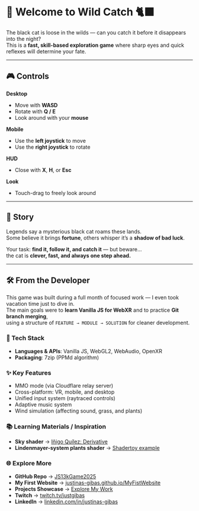 # 🐾 Welcome to **Wild Catch** 🐈‍⬛  

The black cat is loose in the wilds — can you catch it before it disappears into the night?  
This is a **fast, skill-based exploration game** where sharp eyes and quick reflexes will determine your fate.  

---

## 🎮 Controls  

**Desktop**  
- Move with **WASD**  
- Rotate with **Q / E**  
- Look around with your **mouse**  

**Mobile**  
- Use the **left joystick** to move  
- Use the **right joystick** to rotate  

**HUD**  
- Close with **X**, **H**, or **Esc**  

**Look**  
- Touch-drag to freely look around  

---

## 🌌 Story  

Legends say a mysterious black cat roams these lands.  
Some believe it brings **fortune**, others whisper it’s a **shadow of bad luck**.  

Your task: **find it, follow it, and catch it** — but beware...  
the cat is **clever, fast, and always one step ahead.**  

---

## 🛠️ From the Developer  

This game was built during a full month of focused work — I even took vacation time just to dive in.  
The main goals were to **learn Vanilla JS for WebXR** and to practice **Git branch merging**,  
using a structure of `FEATURE → MODULE → SOLUTION` for cleaner development.  

### 🔧 Tech Stack  
- **Languages & APIs**: Vanilla JS, WebGL2, WebAudio, OpenXR  
- **Packaging**: 7zip (PPMd algorithm)  

### ✨ Key Features  
- MMO mode (via Cloudflare relay server)  
- Cross-platform: VR, mobile, and desktop  
- Unified input system (raytraced controls)  
- Adaptive music system  
- Wind simulation (affecting sound, grass, and plants)  

### 📚 Learning Materials / Inspiration  
- **Sky shader** → [Iñigo Quílez: Derivative](https://iquilezles.org/articles/derivative/)  
- **Lindenmayer-system plants shader** → [Shadertoy example](https://www.shadertoy.com/view/XtyGzh)  

### 🌐 Explore More  
- **GitHub Repo** → [JS13kGame2025](https://github.com/JustGibas/JS13kGame2025)  
- **My First Website** → [justinas-gibas.github.io/MyFistWebsite](https://justinas-gibas.github.io/MyFistWebsite/)  
- **Projects Showcase** → [Explore My Work](https://justinas-gibas.github.io/MyFistWebsite/index1.html#work)  
- **Twitch** → [twitch.tv/justgibas](https://www.twitch.tv/justgibas/about)  
- **LinkedIn** → [linkedin.com/in/justinas-gibas](https://www.linkedin.com/in/justinas-gibas)  
